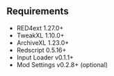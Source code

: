 ## Requirements
* RED4ext 1.27.0+
* TweakXL 1.10.0+
* ArchiveXL 1.23.0+
* Redscript 0.5.16+
* Input Loader v0.1.1+
* Mod Settings v0.2.8+ (optional)